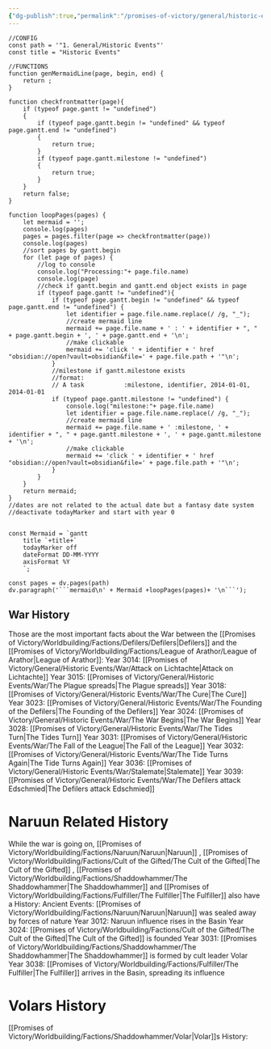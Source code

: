 ```yaml
---
{"dg-publish":true,"permalink":"/promises-of-victory/general/historic-events/","title":"Historic Events","noteIcon":"History","created":"","updated":""}
---
```



``` dataviewjs
//CONFIG
const path = '"1. General/Historic Events"'
const title = "Historic Events"

//FUNCTIONS
function genMermaidLine(page, begin, end) {
    return ;
}

function checkfrontmatter(page){
    if (typeof page.gantt != "undefined")
    {
        if (typeof page.gantt.begin != "undefined" && typeof page.gantt.end != "undefined")
        {
            return true;
        }
        if (typeof page.gantt.milestone != "undefined")
        {
            return true;
        }
    }
    return false;
}

function loopPages(pages) {
    let mermaid = ''; 
    console.log(pages)
    pages = pages.filter(page => checkfrontmatter(page))
    console.log(pages)
    //sort pages by gantt.begin
    for (let page of pages) {
        //log to console
        console.log("Processing:"+ page.file.name)
        console.log(page)
        //check if gantt.begin and gantt.end object exists in page
        if (typeof page.gantt != "undefined"){
            if (typeof page.gantt.begin != "undefined" && typeof page.gantt.end != "undefined") {
                let identifier = page.file.name.replace(/ /g, "_");
                //create mermaid line
                mermaid += page.file.name + ' : ' + identifier + ", " + page.gantt.begin + ', ' + page.gantt.end + '\n';
                //make clickable
                mermaid += 'click ' + identifier + ' href "obsidian://open?vault=obsidian&file=' + page.file.path + '"\n';
            }
            //milestone if gantt.milestone exists
            //format:
            // A task           :milestone, identifier, 2014-01-01, 2014-01-01
            if (typeof page.gantt.milestone != "undefined") {
                console.log("milestone:"+ page.file.name)
                let identifier = page.file.name.replace(/ /g, "_");
                //create mermaid line
                mermaid += page.file.name + ' :milestone, ' + identifier + ", " + page.gantt.milestone + ', ' + page.gantt.milestone + '\n';
                //make clickable
                mermaid += 'click ' + identifier + ' href "obsidian://open?vault=obsidian&file=' + page.file.path + '"\n';
            }
        }
    }
    return mermaid;
}
//dates are not related to the actual date but a fantasy date system
//deactivate todayMarker and start with year 0


const Mermaid = `gantt
    title `+title+`
    todayMarker off
    dateFormat DD-MM-YYYY
    axisFormat %Y
    `;

const pages = dv.pages(path)
dv.paragraph('```mermaid\n' + Mermaid +loopPages(pages)+ '\n```');
```
## War History
Those are the most important facts about the War between the [[Promises of Victory/Worldbuilding/Factions/Defilers/Defilers\|Defilers]] and the [[Promises of Victory/Worldbuilding/Factions/League of Arathor/League of Arathor\|League of Arathor]]:
Year 3014: [[Promises of Victory/General/Historic Events/War/Attack on Lichtachte\|Attack on Lichtachte]]
Year 3015: [[Promises of Victory/General/Historic Events/War/The Plague spreads\|The Plague spreads]]
Year 3018: [[Promises of Victory/General/Historic Events/War/The Cure\|The Cure]]
Year 3023: [[Promises of Victory/General/Historic Events/War/The Founding of the Defilers\|The Founding of the Defilers]]
Year 3024: [[Promises of Victory/General/Historic Events/War/The War Begins\|The War Begins]]
Year 3028: [[Promises of Victory/General/Historic Events/War/The Tides Turn\|The Tides Turn]]
Year 3031: [[Promises of Victory/General/Historic Events/War/The Fall of the League\|The Fall of the League]]
Year 3032: [[Promises of Victory/General/Historic Events/War/The Tide Turns Again\|The Tide Turns Again]]
Year 3036: [[Promises of Victory/General/Historic Events/War/Stalemate\|Stalemate]]
Year 3039: [[Promises of Victory/General/Historic Events/War/The Defilers attack Edschmied\|The Defilers attack Edschmied]]

# Naruun Related History
While the war is going on, [[Promises of Victory/Worldbuilding/Factions/Naruun/Naruun\|Naruun]] , [[Promises of Victory/Worldbuilding/Factions/Cult of the Gifted/The Cult of the Gifted\|The Cult of the Gifted]] , [[Promises of Victory/Worldbuilding/Factions/Shaddowhammer/The Shaddowhammer\|The Shaddowhammer]] and [[Promises of Victory/Worldbuilding/Factions/Fulfiller/The Fulfiller\|The Fulfiller]] also have a History:
Ancient Events: [[Promises of Victory/Worldbuilding/Factions/Naruun/Naruun\|Naruun]] was sealed away by forces of nature
Year 3012: Naruun influence rises in the Basin
Year 3024: [[Promises of Victory/Worldbuilding/Factions/Cult of the Gifted/The Cult of the Gifted\|The Cult of the Gifted]] is founded
Year 3031: [[Promises of Victory/Worldbuilding/Factions/Shaddowhammer/The Shaddowhammer\|The Shaddowhammer]] is formed by cult leader Volar
Year 3038: [[Promises of Victory/Worldbuilding/Factions/Fulfiller/The Fulfiller\|The Fulfiller]] arrives in the Basin, spreading its influence 

# Volars History
[[Promises of Victory/Worldbuilding/Factions/Shaddowhammer/Volar\|Volar]]s History: 
